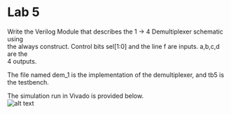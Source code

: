 # Lab 5
Write the Verilog Module that describes the 1 → 4 Demultiplexer schematic using <br/>
the always construct. Control bits sel[1:0] and the line f are inputs. a,b,c,d are the <br/>
4 outputs. 

The file named dem_1 is the implementation of the demultiplexer, and tb5 is the testbench.

The simulation run in Vivado is provided below. <br/>
![alt text](https://i.imgur.com/I5eFWUR.png)
